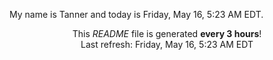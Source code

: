 My name is Tanner and today is Friday, May 16, 5:23 AM EDT.

<p align="center">This <i>README</i> file is generated <b>every 3 hours</b>!</br>Last refresh: Friday, May 16, 5:23 AM EDT<br /></p>
